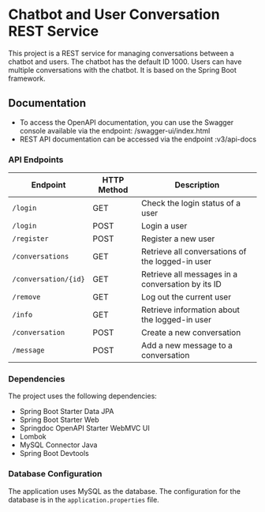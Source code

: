 # Chatbot and User Conversation REST Service

This project is a REST service for managing conversations between a chatbot and users. The chatbot has the default ID 1000. Users can have multiple conversations with the chatbot. It is based on the Spring Boot framework.

## Documentation

- To access the OpenAPI documentation, you can use the Swagger console available via the endpoint: /swagger-ui/index.html
- REST API documentation can be accessed via the endpoint :v3/api-docs


### API Endpoints

| Endpoint           | HTTP Method | Description                                                  |
|--------------------|-------------|--------------------------------------------------------------|
| `/login`           | GET         | Check the login status of a user                             |
| `/login`           | POST        | Login a user                                                 |
| `/register`        | POST        | Register a new user                                          |
| `/conversations`   | GET         | Retrieve all conversations of the logged-in user             |
| `/conversation/{id}` | GET      | Retrieve all messages in a conversation by its ID            |
| `/remove`          | GET         | Log out the current user                                     |
| `/info`            | GET         | Retrieve information about the logged-in user                |
| `/conversation`    | POST        | Create a new conversation                                    |
| `/message`         | POST        | Add a new message to a conversation                          |

### Dependencies

The project uses the following dependencies:

- Spring Boot Starter Data JPA
- Spring Boot Starter Web
- Springdoc OpenAPI Starter WebMVC UI
- Lombok
- MySQL Connector Java
- Spring Boot Devtools

### Database Configuration

The application uses MySQL as the database. The configuration for the database is in the `application.properties` file. 

